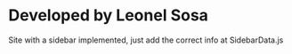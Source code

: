 # Developed by Leonel Sosa

Site with a sidebar implemented, just add the correct info at SidebarData.js


